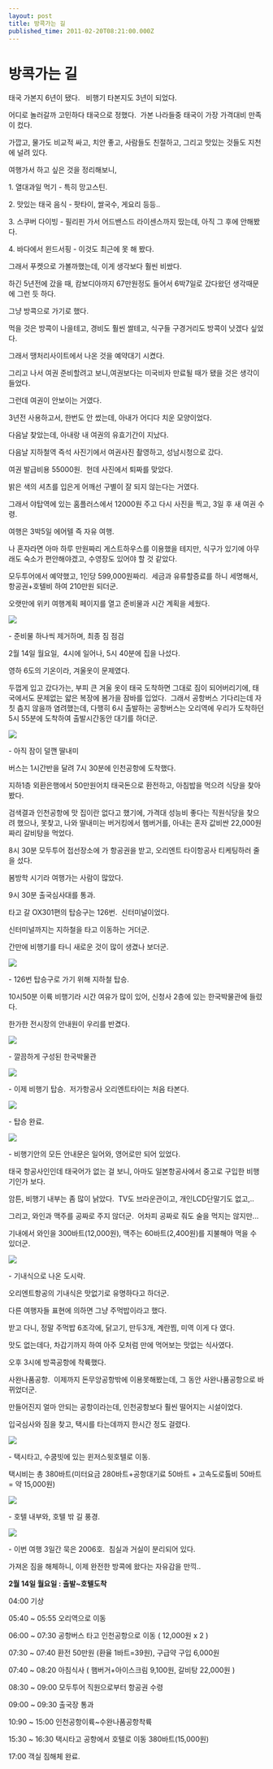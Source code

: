 ```yaml
---
layout: post
title: 방콕가는 길
published_time: 2011-02-20T08:21:00.000Z
---
```


# 방콕가는 길


태국 가본지 6년이 됐다.   비행기 타본지도 3년이 되었다.

어디로 놀러갈까 고민하다 태국으로 정했다.  가본 나라들중 태국이 가장 가격대비 만족이 컸다.

가깝고, 물가도 비교적 싸고, 치안 좋고, 사람들도 친절하고, 그리고 맛있는 것들도 지천에 널려 있다.

여행가서 하고 싶은 것을 정리해보니,

1\. 열대과일 먹기 - 특히 망고스틴.

2\. 맛있는 태국 음식 - 팟타이, 쌀국수, 게요리 등등..

3\. 스쿠버 다이빙 - 필리핀 가서 어드밴스드 라이센스까지 땄는데, 아직 그 후에 안해봤다.

4\. 바다에서 윈드서핑 - 이것도 최근에 못 해 봤다.

그래서 푸켓으로 가볼까했는데, 이게 생각보다 훨씬 비쌌다.

하긴 5년전에 갔을 때, 캄보디아까지 67만원정도 들어서 6박7일로 갔다왔던 생각때문에 그런 듯 하다.

그냥 방콕으로 가기로 했다.

먹을 것은 방콕이 나을테고, 경비도 훨씬 쌀테고, 식구들 구경거리도 방콕이 낫겠다 싶었다.

그래서 땡처리사이트에서 나온 것을 예약대기 시켰다.

그리고 나서 여권 준비할려고 보니,여권보다는 미국비자 만료될 때가 됐을 것은 생각이 들었다.

그런데 여권이 안보이는 거였다.

3년전 사용하고서, 한번도 안 썼는데, 아내가 어디다 치운 모양이었다.

다음날 찾았는데, 아내랑 내 여권의 유효기간이 지났다.

다음날 지하철역 즉석 사진기에서 여권사진 촬영하고, 성남시청으로 갔다.

여권 발급비용 55000원.  헌데 사진에서 퇴짜를 맞았다.

밝은 색의 셔츠를 입은게 어깨선 구별이 잘 되지 않는다는 거였다.

그래서 야탑역에 있는 홈플러스에서 12000원 주고 다시 사진을 찍고, 3일 후 새 여권 수령.

여행은 3박5일 에어텔 즉 자유 여행.

나 혼자라면 아마 하루 만원짜리 게스트하우스를 이용했을 테지만, 식구가 있기에 아무래도 숙소가 편안해야겠고, 수영장도 있어야 할 것 같았다.

모두투어에서 예약했고, 1인당 599,000원짜리.  세금과 유류할증료를 하니 세명해서, 항공권+호텔비 하여 210만원 되더군.

오랫만에 위키 여행계획 페이지를 열고 준비물과 시간 계획을 세웠다.

![](../pds/201102/20/80/a0109780_4d604797dae9c.jpg)

\- 준비물 하나씩 제거하며, 최종 짐 점검

2월 14일 월요일,  4시에 일어나, 5시 40분에 집을 나섰다.

영하 6도의 기온이라, 겨울옷이 문제였다.

두껍게 입고 갔다가는, 부피 큰 겨울 옷이 태국 도착하면 그대로 짐이 되어버리기에, 태국에서도 문제없는 얇은 복장에 봄가을 잠바를 입었다.  그래서 공항버스 기다리는데 자칫 춥지 않을까 염려했는데, 다행히 6시 출발하는 공항버스는 오리역에 우리가 도착하던 5시 55분에 도착하여 출발시간동안 대기를 하더군.

![](../pds/201102/20/80/a0109780_4d6047c809d06.jpg)

\- 아직 잠이 덜깬 딸내미

버스는 1시간반을 달려 7시 30분에 인천공항에 도착했다.

지하1층 외환은행에서 50만원어치 태국돈으로 환전하고, 아침밥을 먹으려 식당을 찾아봤다.

검색결과 인천공항에 맛 집이란 없다고 했기에, 가격대 성능비 좋다는 직원식당을 찾으려 했으나, 못찾고, 나와 딸내미는 버거킹에서 햄버거를, 아내는 혼자 값비싼 22,000원 짜리 갈비탕을 먹었다.

8시 30분 모두투어 접선장소에 가 항공권을 받고, 오리엔트 타이항공사 티케팅하러 줄을 섰다.

봄방학 시기라 여행가는 사람이 많았다.

9시 30분 출국심사대를 통과.

타고 갈 OX301편의 탑승구는 126번.  신터미널이었다.

신터미널까지는 지하철을 타고 이동하는 거더군.

간만에 비행기를 타니 새로운 것이 많이 생겼나 보더군.

![](../pds/201102/20/80/a0109780_4d6048439649d.jpg)

\- 126번 탑승구로 가기 위해 지하철 탑승.

10시50분 이륙 비행기라 시간 여유가 많이 있어, 신청사 2층에 있는 한국박물관에 들렀다.

한가한 전시장의 안내원이 우리를 반겼다.

![](../pds/201102/20/80/a0109780_4d604887991a6.jpg)

\- 깔끔하게 구성된 한국박물관

![](../pds/201102/20/80/a0109780_4d6048eda5a33.jpg)

\- 이제 비행기 탑승.  저가항공사 오리엔트타이는 처음 타본다.

![](../pds/201102/20/80/a0109780_4d6048ee2d504.jpg)

\- 탑승 완료.

![](../pds/201102/20/80/a0109780_4d6048ef461dd.jpg)

\- 비행기안의 모든 안내문은 일어와, 영어로만 되어 있었다.

태국 항공사인인데 태국어가 없는 걸 보니, 아마도 일본항공사에서 중고로 구입한 비행기인가 보다.

암튼, 비행기 내부는 좀 많이 낡았다.  TV도 브라운관이고, 개인LCD단말기도 없고,..

그리고, 와인과 맥주를 공짜로 주지 않더군.  어차피 공짜로 줘도 술을 먹지는 않지만...

기내에서 와인을 300바트(12,000원), 맥주는 60바트(2,400원)를 지불해야 먹을 수 있더군.

![](../pds/201102/20/80/a0109780_4d6048f01afc0.jpg)

\- 기내식으로 나온 도시락.

오리엔트항공의 기내식은 맛없기로 유명하다고 하더군.

다른 여행자들 표현에 의하면 그냥 주먹밥이라고 했다.

받고 다니, 정말 주먹밥 6조각에, 닭고기, 만두3개, 계란찜, 미역 이게 다 였다.

맛도 없는데다, 차갑기까지 하여 아주 모처럼 만에 먹어보는 맛없는 식사였다.

오후 3시에 방콕공항에 착륙했다.

사완나품공항.  이제까지 돈무앙공항밖에 이용못해봤는데, 그 동안 사완나품공항으로 바뀌었더군.

만들어진지 얼마 안되는 공항이라는데, 인천공항보다 훨씬 떨어지는 시설이었다.

입국심사와 짐을 찾고, 택시를 타는데까지 한시간 정도 걸렸다.

![](../pds/201102/20/80/a0109780_4d6048f137742.jpg)

\- 택시타고, 수쿰빗에 있는 윈저스윗호텔로 이동.

택시비는 총 380바트(미터요금 280바트+공항대기료 50바트 + 고속도로톨비 50바트 = 약 15,000원)

![](../pds/201102/20/80/a0109780_4d604beb2f8f6.jpg)

\- 호텔 내부와, 호텔 밖 길 풍경.

![](../pds/201102/20/80/a0109780_4d6048f24147a.jpg)

\- 이번 여행 3일간 묵은 2006호.  침실과 거실이 분리되어 있다.

가져온 짐을 해체하니, 이제 완전한 방콕에 왔다는 자유감을 만끽..

**2월 14일 월요일 : 출발~호텔도착**

04:00 기상

05:40 ~ 05:55 오리역으로 이동

06:00 ~ 07:30 공항버스 타고 인천공항으로 이동 ( 12,000원 x 2 )

07:30 ~ 07:40 환전 50만원 (환율 1바트=39원), 구급약 구입 6,000원

07:40 ~ 08:20 아침식사 ( 햄버거+아이스크림 9,100원, 갈비탕 22,000원 )

08:30 ~ 09:00 모두투어 직원으로부터 항공권 수령

09:00 ~ 09:30 출국장 통과

10:90 ~ 15:00 인천공항이륙~수완나품공항착륙

15:30 ~ 16:30 택시타고 공항에서 호텔로 이동 380바트(15,000원)

17:00 객실 짐해체 완료.

